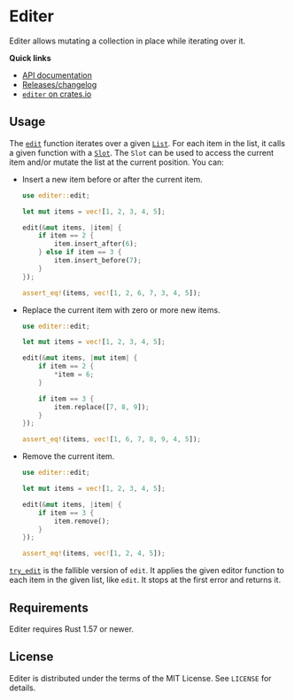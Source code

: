 # Editer

Editer allows mutating a collection in place while iterating over it.

**Quick links**

* [API documentation](https://docs.rs/editer)
* [Releases/changelog](https://github.com/georgeclaghorn/editer/releases)
* [`editer` on crates.io](https://crates.io/crates/editer)

## Usage

The [`edit`] function iterates over a given [`List`]. For each item in the list, it calls a given
function with a [`Slot`]. The `Slot` can be used to access the current item and/or mutate the list
at the current position. You can:

* Insert a new item before or after the current item.

  ```rust
  use editer::edit;

  let mut items = vec![1, 2, 3, 4, 5];

  edit(&mut items, |item| {
      if item == 2 {
          item.insert_after(6);
      } else if item == 3 {
          item.insert_before(7);
      }
  });

  assert_eq!(items, vec![1, 2, 6, 7, 3, 4, 5]);
  ```

* Replace the current item with zero or more new items.

  ```rust
  use editer::edit;

  let mut items = vec![1, 2, 3, 4, 5];

  edit(&mut items, |mut item| {
      if item == 2 {
          *item = 6;
      }

      if item == 3 {
          item.replace([7, 8, 9]);
      }
  });

  assert_eq!(items, vec![1, 6, 7, 8, 9, 4, 5]);
  ```

* Remove the current item.

  ```rust
  use editer::edit;

  let mut items = vec![1, 2, 3, 4, 5];

  edit(&mut items, |item| {
      if item == 3 {
          item.remove();
      }
  });

  assert_eq!(items, vec![1, 2, 4, 5]);
  ```

[`try_edit`] is the fallible version of `edit`. It applies the given editor function to each item
in the given list, like `edit`. It stops at the first error and returns it.

[`edit`]: https://docs.rs/serde_magnus/latest/editer/fn.edit.html
[`try_edit`]: https://docs.rs/serde_magnus/latest/editer/fn.try_edit.html
[`List`]: https://docs.rs/serde_magnus/latest/editer/trait.List.html
[`Slot`]: https://docs.rs/serde_magnus/latest/editer/slot/struct.Slot.html

## Requirements

Editer requires Rust 1.57 or newer.

## License

Editer is distributed under the terms of the MIT License. See `LICENSE` for details.

